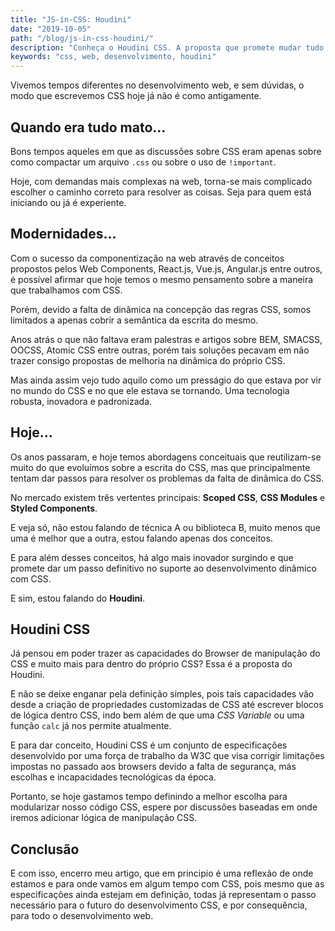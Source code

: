 ```yaml
---
title: "JS-in-CSS: Houdini"
date: "2019-10-05"
path: "/blog/js-in-css-houdini/"
description: "Conheça o Houdini CSS. A proposta que promete mudar tudo o que conhecemos sobre desenvolvimento CSS."
keywords: "css, web, desenvolvimento, houdini"
---
```


Vivemos tempos diferentes no desenvolvimento web, e sem dúvidas, o modo que escrevemos CSS hoje já não é como antigamente.

## Quando era tudo mato…

Bons tempos aqueles em que as discussões sobre CSS eram apenas sobre como compactar um arquivo `.css` ou sobre o uso de `!important`.

Hoje, com demandas mais complexas na web, torna-se mais complicado escolher o caminho correto para resolver as coisas. Seja para quem está iniciando ou já é experiente.

## Modernidades…

Com o sucesso da componentização na web através de conceitos propostos pelos Web Components, React.js, Vue.js, Angular.js entre outros, é possível afirmar que hoje temos o mesmo pensamento sobre a maneira que trabalhamos com CSS.

Porém, devido a falta de dinâmica na concepção das regras CSS, somos limitados a apenas cobrir a semântica da escrita do mesmo.

Anos atrás o que não faltava eram palestras e artigos sobre BEM, SMACSS, OOCSS, Atomic CSS entre outras, porém tais soluções pecavam em não trazer consigo propostas de melhoria na dinâmica do próprio CSS.

Mas ainda assim vejo tudo aquilo como um presságio do que estava por vir no mundo do CSS e no que ele estava se tornando. Uma tecnologia robusta, inovadora e padronizada.

## Hoje…

Os anos passaram, e hoje temos abordagens conceituais que reutilizam-se muito do que evoluímos sobre a escrita do CSS, mas que principalmente tentam dar passos para resolver os problemas da falta de dinâmica do CSS.

No mercado existem três vertentes principais: **Scoped CSS**, **CSS Modules** e **Styled Components**.

E veja só, não estou falando de técnica A ou biblioteca B, muito menos que uma é melhor que a outra, estou falando apenas dos conceitos.

E para além desses conceitos, há algo mais inovador surgindo e que promete dar um passo definitivo no suporte ao desenvolvimento dinâmico com CSS.

E sim, estou falando do **Houdini**.

## Houdini CSS

Já pensou em poder trazer as capacidades do Browser de manipulação do CSS e muito mais para dentro do próprio CSS? Essa é a proposta do Houdini.

E não se deixe enganar pela definição simples, pois tais capacidades vão desde a criação de propriedades customizadas de CSS até escrever blocos de lógica dentro CSS, indo bem além de que uma _CSS Variable_ ou uma função `calc` já nos permite atualmente.

E para dar conceito, Houdini CSS é um conjunto de especificações desenvolvido por uma força de trabalho da W3C que visa corrigir limitações impostas no passado aos browsers devido a falta de segurança, más escolhas e incapacidades tecnológicas da época.

Portanto, se hoje gastamos tempo definindo a melhor escolha para modularizar nosso código CSS, espere por discussões baseadas em onde iremos adicionar lógica de manipulação CSS.

## Conclusão

E com isso, encerro meu artigo, que em principio é uma reflexão de onde estamos e para onde vamos em algum tempo com CSS, pois mesmo que as especificações ainda estejam em definição, todas já representam o passo necessário para o futuro do desenvolvimento CSS, e por consequência, para todo o desenvolvimento web.
